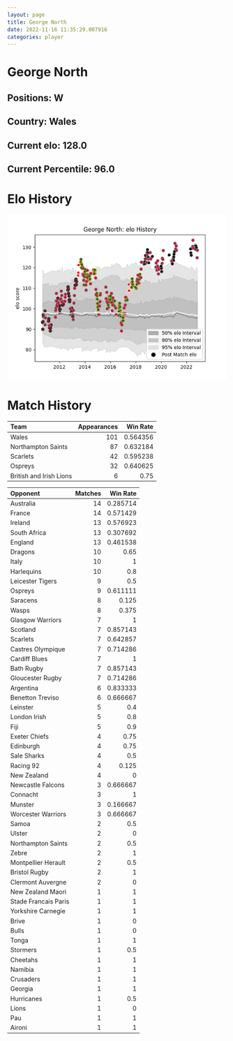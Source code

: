 ```yaml
---  
layout: page  
title: George North  
date: 2022-11-16 11:35:29.007916  
categories: player  
---
```

# George North

## Positions: W

## Country: Wales

## Current elo: 128.0

## Current Percentile: 96.0

# Elo History


![elo history](history_GeorgeNorth.png)
# Match History


| Team                    |   Appearances |   Win Rate |
|:------------------------|--------------:|-----------:|
| Wales                   |           101 |   0.564356 |
| Northampton Saints      |            87 |   0.632184 |
| Scarlets                |            42 |   0.595238 |
| Ospreys                 |            32 |   0.640625 |
| British and Irish Lions |             6 |   0.75     |

| Opponent             |   Matches |   Win Rate |
|:---------------------|----------:|-----------:|
| Australia            |        14 |   0.285714 |
| France               |        14 |   0.571429 |
| Ireland              |        13 |   0.576923 |
| South Africa         |        13 |   0.307692 |
| England              |        13 |   0.461538 |
| Dragons              |        10 |   0.65     |
| Italy                |        10 |   1        |
| Harlequins           |        10 |   0.8      |
| Leicester Tigers     |         9 |   0.5      |
| Ospreys              |         9 |   0.611111 |
| Saracens             |         8 |   0.125    |
| Wasps                |         8 |   0.375    |
| Glasgow Warriors     |         7 |   1        |
| Scotland             |         7 |   0.857143 |
| Scarlets             |         7 |   0.642857 |
| Castres Olympique    |         7 |   0.714286 |
| Cardiff Blues        |         7 |   1        |
| Bath Rugby           |         7 |   0.857143 |
| Gloucester Rugby     |         7 |   0.714286 |
| Argentina            |         6 |   0.833333 |
| Benetton Treviso     |         6 |   0.666667 |
| Leinster             |         5 |   0.4      |
| London Irish         |         5 |   0.8      |
| Fiji                 |         5 |   0.9      |
| Exeter Chiefs        |         4 |   0.75     |
| Edinburgh            |         4 |   0.75     |
| Sale Sharks          |         4 |   0.5      |
| Racing 92            |         4 |   0.125    |
| New Zealand          |         4 |   0        |
| Newcastle Falcons    |         3 |   0.666667 |
| Connacht             |         3 |   1        |
| Munster              |         3 |   0.166667 |
| Worcester Warriors   |         3 |   0.666667 |
| Samoa                |         2 |   0.5      |
| Ulster               |         2 |   0        |
| Northampton Saints   |         2 |   0.5      |
| Zebre                |         2 |   1        |
| Montpellier Herault  |         2 |   0.5      |
| Bristol Rugby        |         2 |   1        |
| Clermont Auvergne    |         2 |   0        |
| New Zealand Maori    |         1 |   1        |
| Stade Francais Paris |         1 |   1        |
| Yorkshire Carnegie   |         1 |   1        |
| Brive                |         1 |   0        |
| Bulls                |         1 |   0        |
| Tonga                |         1 |   1        |
| Stormers             |         1 |   0.5      |
| Cheetahs             |         1 |   1        |
| Namibia              |         1 |   1        |
| Crusaders            |         1 |   1        |
| Georgia              |         1 |   1        |
| Hurricanes           |         1 |   0.5      |
| Lions                |         1 |   0        |
| Pau                  |         1 |   1        |
| Aironi               |         1 |   1        |